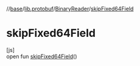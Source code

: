//[base](../../../index.md)/[lib.protobuf](../index.md)/[BinaryReader](index.md)/[skipFixed64Field](skip-fixed64-field.md)

# skipFixed64Field

[js]\
open fun [skipFixed64Field](skip-fixed64-field.md)()
